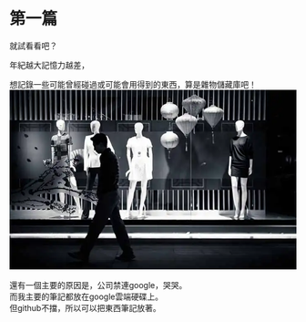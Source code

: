 # 第一篇


就試看看吧？
<!--more-->

年紀越大記憶力越差，  

想記錄一些可能曾經碰過或可能會用得到的東西，算是雜物儲藏庫吧！  
![helpless](first-post.webp)  
  
  
還有一個主要的原因是，公司禁連google，哭哭。  
而我主要的筆記都放在google雲端硬碟上。  
但github不擋，所以可以把東西筆記放著。
